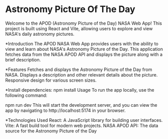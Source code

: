 # Astronomy Picture Of The Day

Welcome to the APOD (Astronomy Picture of the Day) NASA Web App! This project is built using React and Vite, allowing users to explore and view NASA's daily astronomy pictures.

*Introduction
The APOD NASA Web App provides users with the ability to view and learn about NASA's Astronomy Picture of the Day. This application fetches data from the NASA APOD API and displays the picture along with a brief description.

*Features
Fetches and displays the Astronomy Picture of the Day from NASA.
Displays a description and other relevant details about the picture.
Responsive design for various screen sizes.

*Install dependencies:
npm install
Usage
To run the app locally, use the following command:

npm run dev
This will start the development server, and you can view the app by navigating to http://localhost:5174 in your browser.

*Technologies Used
React: A JavaScript library for building user interfaces.
Vite: A fast build tool for modern web projects.
NASA APOD API: The data source for the Astronomy Picture of the Day